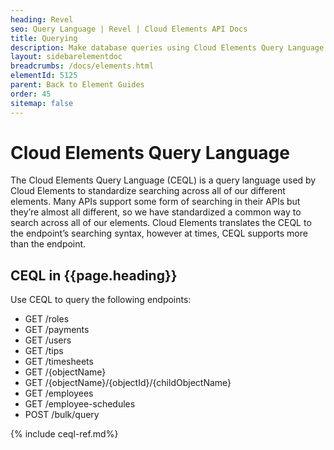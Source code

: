 ```yaml
---
heading: Revel
seo: Query Language | Revel | Cloud Elements API Docs
title: Querying
description: Make database queries using Cloud Elements Query Language.
layout: sidebarelementdoc
breadcrumbs: /docs/elements.html
elementId: 5125
parent: Back to Element Guides
order: 45
sitemap: false
---
```


# Cloud Elements Query Language

The Cloud Elements Query Language (CEQL) is a query language used by Cloud Elements to standardize searching across all of our different elements. Many APIs support some form of searching in their APIs but they’re almost all different, so we have standardized a common way to search across all of our elements. Cloud Elements translates the CEQL to the endpoint’s searching syntax, however at times, CEQL supports more than the endpoint.

## CEQL in {{page.heading}}

Use CEQL to query the following endpoints:

* GET /roles
* GET /payments
* GET /users
* GET /tips
* GET /timesheets
* GET /{objectName}
* GET /{objectName}/{objectId}/{childObjectName}
* GET /employees
* GET /employee-schedules
* POST /bulk/query

{% include ceql-ref.md%}
